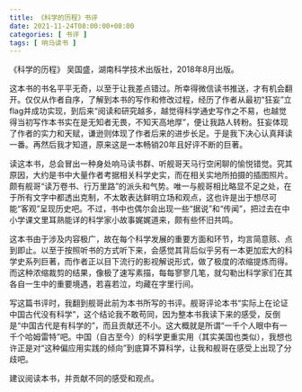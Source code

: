 ```yaml
---
title: 《科学的历程》书评
date: 2021-11-24T08:00:00+08:00
categories: [ 书评 ]
tags: [ 响马读书 ]
---
```


《科学的历程》 吴国盛，湖南科学技术出版社，2018年8月出版。

这本书的书名平平无奇，以至于让我差点错过。所幸得微信读书推送，才有机会翻开。仅仅从作者自序，了解到本书的写作和修改过程，经历了作者从最初“狂妄”立flag并成功实现，到后来“阅读和研究越多，越觉得科学通史写作之不易，也越觉得当初写作本书实在是无知者无畏，不知天高地厚”，便让我路人转粉。狂妄体现了作者的实力和天赋，谦逊则体现了作者后来的进步长足。于是我下决心认真拜读一番。再然后我才知道，原来这是一本畅销20年且好评不断的巨著。

读这本书，总会冒出一种身处响马读书群、听舰哥天马行空闲聊的愉悦错觉。究其原因，大约是书中大量作者考据相关科学史实，而在相关实地所拍摄的插图照片。颇有舰哥“读万卷书、行万里路”的派头和气势。唯一与舰哥相比略显不足之处，在于所有文字中都透出克制，不太敢表达鲜明立场和观点，这也许是出于想尽可能“客观”呈现历史吧。不过，书中也偶尔会出现一些“据说”和“传闻”，把过去在中小学课文里耳熟能详的科学家小故事娓娓道来，颇有些怀旧共鸣。

这本书由于涉及内容极广，故在每个科学发展的重要方面和环节，均言简意赅、点到即止。以至于按照听书的方式听下来，会感觉其背后似乎另有一本更加宏大的科学史系列巨著，而作者正以目下流行的影视解说形式，做了极度的浓缩提炼而得。而这种浓缩裁剪的结果，像极了速写素描，每每寥寥几笔，就勾勒出科学家们在其各自一生中的重要境遇，若喜若泣，均藏在字里行间。

写这篇书评时，我翻到舰哥此前为本书所写的书评。舰哥评论本书“实际上在论证中国古代没有科学”，这个结论我不敢苟同，因为整本书我读下来的感受，反倒是“中国古代是有科学的”，而且贡献还不小。这大概就是所谓“一千个人眼中有一千个哈姆雷特”吧。中国（自古至今）的科学更重实用（其实美国也类似），我想也许正是对“这种偏应用实践的倾向”到底算不算科学，让我和舰哥在感受上出现了分歧吧。

建议阅读本书，并贡献不同的感受和观点。
